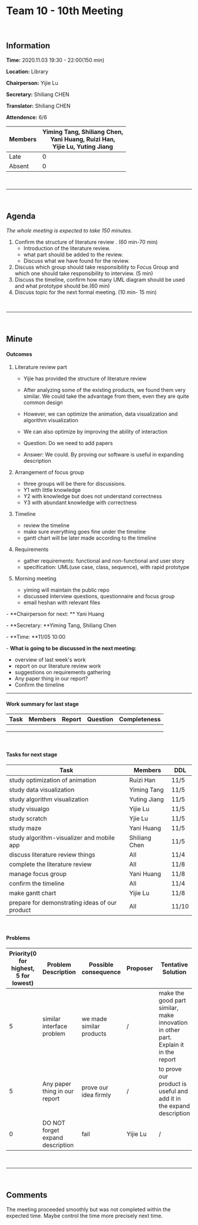 # Team 10 - 10th Meeting 

<br>

## Information

**Time:**  2020.11.03 19:30 - 22:00(150 min)

**Location:** Library

**Chairperson:**  Yijie Lu

**Secretary:**  Shiliang CHEN

**Translator:**  Shiliang CHEN

**Attendence:** 6/6

| **Members** | **Yiming Tang, Shiliang Chen, <br>Yani Huang, Ruizi Han, <br>Yijie Lu, Yuting Jiang** |
| ----------- | ------------------------------------------------------------ |
| Late        | 0                                                            |
| Absent      | 0                                                            |

<br>

------
<br>

## Agenda

*The whole meeting is expected to take 150 minutes.*

1. Confirm the structure of literature review . (60 min-70 min)
   - Introduction of the literature review.
   - what part should be added to the review.
   - Discuss what we have found for the review.
2. Discuss which group should take responsibility to Focus Group and which one should take responsibility to interview. (5 min)
3. Discuss the timeline, confirm how many UML diagram should be used and what prototype should be.(60 min) 
3. Discuss topic for the next formal meeting. (10 min- 15 min)

<br>

------

<br>

## Minute

#### Outcomes

1. Literature review part

   - Yijie has provided the structure of literature review


   - After analyzing some of the existing products, we found them very similar. We could take the advantage from them, even they are quite common design
   - However, we can optimize the animation, data visualization and algorithm visualization
   - We can also optimize by improving the ability of interaction
   - Question: Do we need to add papers
   - Answer: We could. By proving our software is useful in expanding description

2. Arrangement of focus group

   - three groups will be there for discussions.
   - Y1 with little knowledge
   - Y2 with knowledge but does not understand correctness
   - Y3 with abundant knowledge with correctness

3. Timeline

   - review the timeline
   - make sure everything goes fine under the timeline
   - gantt chart will be later made according to the timeline

4. Requirements

   - gather requirements: functional and non-functional and user story
   - specification: UML(use case, class, sequence), with rapid prototype

5. Morning meeting
   - yiming will maintain the public repo
   - discussed interview questions, questionnaire and focus group
   - email heshan with relevant files




\- **Chairperson for next: ** Yani Huang

\- **Secretary: **Yiming Tang, Shiliang Chen

\- **Time: **11/05 10:00

\- **What is going to be discussed in the next meeting:**

- overview of last week's work
- report on our literature review work
- suggestions on requirements gathering
- Any paper thing in our report?
- Confirm the timeline

-------


#### Work summary for last stage

| **Task**                                | **Members**                | **Report** | **Question**                                                 | **Completeness** |
| --------------------------------------- | -------------------------- | ---------- | ------------------------------------------------------------ | ---------------- |
||||||
||||||
||||||

<br>

#### Tasks for next stage

| **Task**                                                     | **Members**                                           | **DDL**         |
| ------------------------------------------------------------ | ----------------------------------------------------- | --------------- |
|study optimization of animation|Ruizi Han|11/5|
|study data visualization|Yiming Tang|11/5|
|study algorithm visualization|Yuting Jiang|11/5|
|study visualgo|Yijie Lu|11/5|
|study scratch|Yjie Lu|11/5|
|study maze|Yani Huang|11/5|
|study algorithm-visualizer and mobile app|Shiliang Chen|11/5|
|discuss literature review things|All|11/4|
|complete the literature review|All|11/8|
|manage focus group|Yani Huang|11/8|
|confirm the timeline|All|11/4|
|make gantt chart|Yijie Lu|11/8|
|prepare for demonstrating ideas of our product|All|11/10|

<br>

#### Problems

| Priority(0 for highest, 5 for lowest) | **Problem Description**                         | **Possible consequence**                | **Proposer** | **Tentative Solution**     | **Expected completion time** |
| ------------------------------------- | ----------------------------------------------- | --------------------------------------- | ------------ | -------------------------- | ---------------------------- |
|5|similar interface problem|we made similar products|/|make the good part similar, make innovation in other part. Explain it in the report|/|
|5|Any paper thing in our report|prove our idea firmly|/|to prove our product is useful and add it in the expand description|/|
|0|DO NOT forget expand description|fail|Yijie Lu|/|/|

<br>

-------

<br>

## Comments

The meeting proceeded smoothly but was not completed within the expected time. Maybe control the time more precisely next time.

